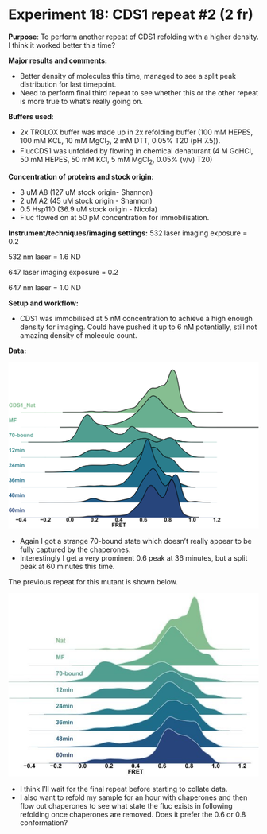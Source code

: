 
# Experiment 18: CDS1 repeat \#2 (2 fr)

**Purpose**: To perform another repeat of CDS1 refolding with a higher
density. I think it worked better this time?

**Major results and comments:**

- Better density of molecules this time, managed to see a split peak
  distribution for last timepoint.
- Need to perform final third repeat to see whether this or the other
  repeat is more true to what’s really going on.

**Buffers used**:

- 2x TROLOX buffer was made up in 2x refolding buffer (100 mM HEPES, 100
  mM KCL, 10 mM MgCl<sub>2</sub>, 2 mM DTT, 0.05% T20 (pH 7.5)).
- FlucCDS1 was unfolded by flowing in chemical denaturant (4 M GdHCl, 50
  mM HEPES, 50 mM KCl, 5 mM MgCl<sub>2</sub>, 0.05% (v/v) T20)

**Concentration of proteins and stock origin**:

- 3 uM A8 (127 uM stock origin- Shannon)
- 2 uM A2 (45 uM stock origin - Shannon)
- 0.5 Hsp110 (36.9 uM stock origin - Nicola)
- Fluc flowed on at 50 pM concentration for immobilisation.

**Instrument/techniques/imaging settings:** 532 laser imaging exposure =
0.2

532 nm laser = 1.6 ND

647 laser imaging exposure = 0.2

647 nm laser = 1.0 ND

**Setup and workflow:**

- CDS1 was immobilised at 5 nM concentration to achieve a high enough
  density for imaging. Could have pushed it up to 6 nM potentially,
  still not amazing density of molecule count.

**Data:**

![](Hist.png)

- Again I got a strange 70-bound state which doesn’t really appear to be
  fully captured by the chaperones.
- Interestingly I get a very prominent 0.6 peak at 36 minutes, but a
  split peak at 60 minutes this time.

The previous repeat for this mutant is shown below.

![First real repeat of CDS1](Capture.PNG)

- I think I’ll wait for the final repeat before starting to collate
  data.
- I also want to refold my sample for an hour with chaperones and then
  flow out chaperones to see what state the fluc exists in following
  refolding once chaperones are removed. Does it prefer the 0.6 or 0.8
  conformation?
